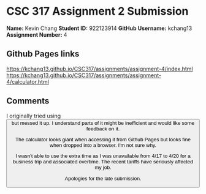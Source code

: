 # CSC 317 Assignment 2 Submission

**Name:** Kevin Chang
**Student ID:** 922123914 
**GitHub Username:** kchang13  
**Assignment Number:** 4

## Github Pages links
https://kchang13.github.io/CSC317/assignments/assignment-4/index.html
https://kchang13.github.io/CSC317/assignments/assignment-4/calculator.html

## Comments
I originally tried using <button> but messed it up. I understand parts of it might be inefficient and would like some feedback on it.

The calculator looks giant when accessing it from Github Pages but looks fine when dropped into a browser. I'm not sure why.

I wasn't able to use the extra time as I was unavailable from 4/17 to 4/20 for a business trip and associated overtime. The recent tariffs have seriously affected my job.

Apologies for the late submission.